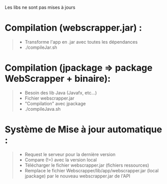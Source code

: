Les libs ne sont pas mises à jours

# Compilation (webscrapper.jar) :
> - Transforme l'app en .jar avec toutes les dépendances
> - ./compileJar.sh

# Compilation (jpackage => package WebScrapper + binaire):
> - Besoin des lib Java (Javafx, etc...)
> - Fichier webscrapper.jar
> - "Compilation" avec jpackage
> - ./compileJava.sh

# Système de Mise à jour automatique :
> - Request le serveur pour la dernière version
> - Compare (!=) avec la version local
> - Télécharger le fichier webscrapper.jar (fichiers ressources)
> - Remplace le fichier Webscrapper/lib/app/webscrapper.jar (local jpackage) par le nouveau webscrapper.jar de l'API